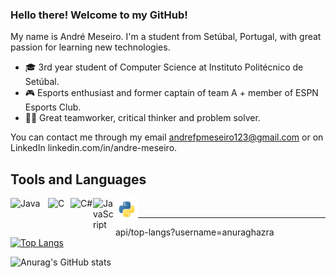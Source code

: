 ### Hello there! Welcome to my GitHub!

My name is André Meseiro. I'm a student from Setúbal, Portugal, with great passion for learning new technologies.

- 🎓 3rd year student of Computer Science at Instituto Politécnico de Setúbal.
- 🎮 Esports enthusiast and former captain of team A + member of ESPN Esports Club.
- 👨‍💻 Great teamworker, critical thinker and problem solver.

You can contact me through my email andrefpmeseiro123@gmail.com or on LinkedIn linkedin.com/in/andre-meseiro.

## Tools and Languages
[<img align="left" alt="Java" width="60px" src="https://1000logos.net/wp-content/uploads/2020/09/Java-Logo.png" />][github]
[<img align="left" alt="C" width="36px" src="https://upload.wikimedia.org/wikipedia/commons/1/19/C_Logo.png" />][github]
[<img align="left" alt="C#" width="36px" src="https://upload.wikimedia.org/wikipedia/commons/b/bd/Logo_C_sharp.svg" />][github]
[<img align="left" alt="JavaScript" width="36px" src="https://upload.wikimedia.org/wikipedia/commons/6/6a/JavaScript-logo.png" />][github]
[<img align="left" alt="Python" width="36px" src="https://raw.githubusercontent.com/github/explore/80688e429a7d4ef2fca1e82350fe8e3517d3494d/topics/python/python.png" />][github]

<br />

---

api/top-langs?username=anuraghazra
[![Top Langs](https://github-readme-stats.vercel.app/api/top-langs/?username=andre-meseiro&theme=dark)](https://github.com/andre-meseiro/github-readme-stats)

![Anurag's GitHub stats](https://github-readme-stats.vercel.app/api?username=andre-meseiro&show_icons=true&theme=dark)

[github]: https://github.com/andre-meseiro
[linkedin]: https://www.linkedin.com/in/andre-meseiro/
